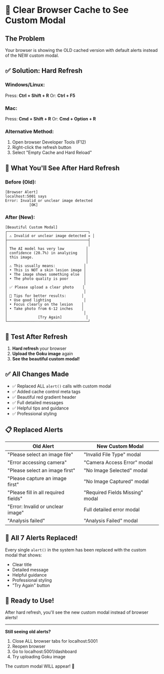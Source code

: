 # 🔄 Clear Browser Cache to See Custom Modal

## The Problem
Your browser is showing the OLD cached version with default alerts instead of the NEW custom modal.

## ✅ Solution: Hard Refresh

### Windows/Linux:
Press: **Ctrl + Shift + R**
Or: **Ctrl + F5**

### Mac:
Press: **Cmd + Shift + R**
Or: **Cmd + Option + R**

### Alternative Method:
1. Open browser Developer Tools (F12)
2. Right-click the refresh button
3. Select "Empty Cache and Hard Reload"

## 🎉 What You'll See After Hard Refresh

### Before (Old):
```
[Browser Alert]
localhost:5001 says
Error: Invalid or unclear image detected
           [OK]
```

### After (New):
```
[Beautiful Custom Modal]
┌─────────────────────────────────────┐
│ ⚠️ Invalid or unclear image detected ✕ │
├─────────────────────────────────────┤
│                                     │
│ The AI model has very low          │
│ confidence (20.7%) in analyzing    │
│ this image.                        │
│                                    │
│ ⚠️ This usually means:             │
│ • This is NOT a skin lesion image │
│ • The image shows something else  │
│ • The photo quality is poor       │
│                                   │
│ ✅ Please upload a clear photo    │
│                                   │
│ 📸 Tips for better results:       │
│ • Use good lighting               │
│ • Focus clearly on the lesion    │
│ • Take photo from 6-12 inches    │
│                                   │
│              [Try Again]           │
└─────────────────────────────────────┘
```

## 🧪 Test After Refresh

1. **Hard refresh** your browser
2. **Upload the Goku image** again
3. **See the beautiful custom modal!**

## ✅ All Changes Made

- ✅ Replaced ALL `alert()` calls with custom modal
- ✅ Added cache control meta tags
- ✅ Beautiful red gradient header
- ✅ Full detailed messages
- ✅ Helpful tips and guidance
- ✅ Professional styling

## 📋 Replaced Alerts

| Old Alert | New Custom Modal |
|-----------|------------------|
| "Please select an image file" | "Invalid File Type" modal |
| "Error accessing camera" | "Camera Access Error" modal |
| "Please select an image first" | "No Image Selected" modal |
| "Please capture an image first" | "No Image Captured" modal |
| "Please fill in all required fields" | "Required Fields Missing" modal |
| "Error: Invalid or unclear image" | Full detailed error modal |
| "Analysis failed" | "Analysis Failed" modal |

## 🎯 All 7 Alerts Replaced!

Every single `alert()` in the system has been replaced with the custom modal that shows:
- Clear title
- Detailed message
- Helpful guidance
- Professional styling
- "Try Again" button

## 🚀 Ready to Use!

After hard refresh, you'll see the new custom modal instead of browser alerts!

---

**Still seeing old alerts?**
1. Close ALL browser tabs for localhost:5001
2. Reopen browser
3. Go to localhost:5001/dashboard
4. Try uploading Goku image

The custom modal WILL appear! 🎉

